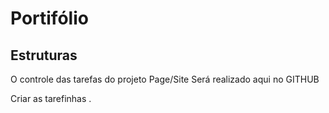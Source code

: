 # Portifólio

## Estruturas 
 O controle das tarefas do projeto Page/Site Será realizado aqui no GITHUB

 Criar as tarefinhas .
 